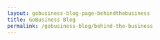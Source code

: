 ```yaml
---
layout: gobusiness-blog-page-behindthebusiness
title: GoBusiness Blog
permalink: /gobusiness-blog/behind-the-business
---
```

